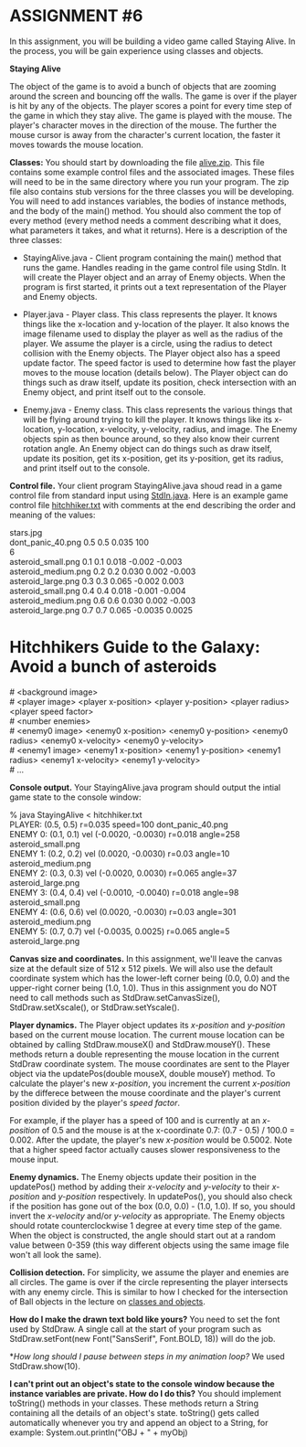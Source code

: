 # ASSIGNMENT #6  

In this assignment, you will be building a video game called Staying Alive. In the process, you will be gain experience using classes and objects.  
 
**Staying Alive**  

The object of the game is to avoid a bunch of objects that are zooming around the screen and bouncing off the walls. The game is over if the player is hit by any of the objects. The player scores a point for every time step of the game in which they stay alive. The game is played with the mouse. The player's character moves in the direction of the mouse. The further the mouse cursor is away from the character's current location, the faster it moves towards the mouse location.  

**Classes:** You should start by downloading the file [alive.zip](https://katie.cs.mtech.edu/classes/archive/f13/csci135/assign/alive/alive.zip). This file contains some example control files and the associated images. These files will need to be in the same directory where you run your program. The zip file also contains stub versions for the three classes you will be developing. You will need to add instances variables, the bodies of instance methods, and the body of the main() method. You should also comment the top of every method (every method needs a comment describing what it does, what parameters it takes, and what it returns). Here is a description of the three classes:  

* StayingAlive.java - Client program containing the main() method that runs the game. Handles reading in the game control file using StdIn. It will create the Player object and an array of Enemy objects. When the program is first started, it prints out a text representation of the Player and Enemy objects.  

* Player.java - Player class. This class represents the player. It knows things like the x-location and y-location of the player. It also knows the image filename used to display the player as well as the radius of the player. We assume the player is a circle, using the radius to detect collision with the Enemy objects. The Player object also has a speed update factor. The speed factor is used to determine how fast the player moves to the mouse location (details below). The Player object can do things such as draw itself, update its position, check intersection with an Enemy object, and print itself out to the console.  

* Enemy.java - Enemy class. This class represents the various things that will be flying around trying to kill the player. It knows things like its x-location, y-location, x-velocity, y-velocity, radius, and image. The Enemy objects spin as then bounce around, so they also know their current rotation angle. An Enemy object can do things such as draw itself, update its position, get its x-position, get its y-position, get its radius, and print itself out to the console.  

**Control file.** Your client program StayingAlive.java shoud read in a game control file from standard input using [StdIn.java](StdIn.java). Here is an example game control file [hitchhiker.txt](hitchhiker.txt) with comments at the end describing the order and meaning of the values:  

stars.jpg  
dont_panic_40.png 0.5 0.5 0.035 100  
6  
asteroid_small.png 0.1 0.1 0.018 -0.002 -0.003  
asteroid_medium.png 0.2 0.2 0.030 0.002 -0.003  
asteroid_large.png 0.3 0.3 0.065 -0.002 0.003  
asteroid_small.png 0.4 0.4 0.018 -0.001 -0.004  
asteroid_medium.png 0.6 0.6 0.030 0.002 -0.003  
asteroid_large.png 0.7 0.7 0.065 -0.0035 0.0025  

# Hitchhikers Guide to the Galaxy: Avoid a bunch of asteroids  
\#  \<background image\>  
\#  \<player image\> \<player x-position\> \<player y-position\> \<player radius\> \<player speed factor\>  
\#  \<number enemies\>  
\#  \<enemy0 image\> \<enemy0 x-position\> \<enemy0 y-position\> \<enemy0 radius\> \<enemy0 x-velocity\> \<enemy0 y-velocity\>  
\#  \<enemy1 image\> \<enemy1 x-position\> \<enemy1 y-position\> \<enemy1 radius\> \<enemy1 x-velocity\> \<enemy1 y-velocity\>  
\#  ...  

**Console output.** Your StayingAlive.java program should output the intial game state to the console window:  

% java StayingAlive < hitchhiker.txt  
PLAYER: (0.5, 0.5) r=0.035 speed=100 dont_panic_40.png  
ENEMY 0: (0.1, 0.1) vel (-0.0020, -0.0030) r=0.018 angle=258 asteroid_small.png  
ENEMY 1: (0.2, 0.2) vel (0.0020, -0.0030) r=0.03 angle=10 asteroid_medium.png  
ENEMY 2: (0.3, 0.3) vel (-0.0020, 0.0030) r=0.065 angle=37 asteroid_large.png  
ENEMY 3: (0.4, 0.4) vel (-0.0010, -0.0040) r=0.018 angle=98 asteroid_small.png  
ENEMY 4: (0.6, 0.6) vel (0.0020, -0.0030) r=0.03 angle=301 asteroid_medium.png  
ENEMY 5: (0.7, 0.7) vel (-0.0035, 0.0025) r=0.065 angle=5 asteroid_large.png  

**Canvas size and coordinates.** In this assignment, we'll leave the canvas size at the default size of 512 x 512 pixels. We will also use the default coordinate system which has the lower-left corner being (0.0, 0.0) and the upper-right corner being (1.0, 1.0). Thus in this assignment you do NOT need to call methods such as StdDraw.setCanvasSize(), StdDraw.setXscale(), or StdDraw.setYscale().  

**Player dynamics.** The Player object updates its *x-position* and *y-position* based on the current mouse location. The current mouse location can be obtained by calling StdDraw.mouseX() and StdDraw.mouseY(). These methods return a double representing the mouse location in the current StdDraw coordinate system. The mouse coordinates are sent to the Player object via the updatePos(double mouseX, double mouseY) method. To calculate the player's new *x-position*, you increment the current *x-position* by the differece between the mouse coordinate and the player's current position divided by the player's *speed factor*.  

For example, if the player has a speed of 100 and is currently at an *x-position* of 0.5 and the mouse is at the x-coordinate 0.7: (0.7 - 0.5) / 100.0 = 0.002. After the update, the player's new *x-position* would be 0.5002. Note that a higher speed factor actually causes slower responsiveness to the mouse input.  

**Enemy dynamics.** The Enemy objects update their position in the updatePos() method by adding their *x-velocity* and *y-velocity* to their *x-position* and *y-position* respectively. In updatePos(), you should also check if the position has gone out of the box (0.0, 0.0) - (1.0, 1.0). If so, you should invert the *x-velocity* and/or *y-velocity* as appropriate. The Enemy objects should rotate counterclockwise 1 degree at every time step of the game. When the object is constructed, the angle should start out at a random value between 0-359 (this way different objects using the same image file won't all look the same).  

**Collision detection.** For simplicity, we assume the player and enemies are all circles. The game is over if the circle representing the player intersects with any enemy circle. This is similar to how I checked for the intersection of Ball objects in the lecture on [classes and objects](https://katie.cs.mtech.edu/classes/archive/f13/csci135/slides/135-classes-objects.pdf).  


**How do I make the drawn text bold like yours?** You need to set the font used by StdDraw. A single call at the start of your program such as StdDraw.setFont(new Font("SansSerif", Font.BOLD, 18)) will do the job.  

**How long should I pause between steps in my animation loop?* We used StdDraw.show(10).  

**I can't print out an object's state to the console window because the instance variables are private. How do I do this?** You should implement toString() methods in your classes. These methods return a String containing all the details of an object's state. toString() gets called automatically whenever you try and append an object to a String, for example: System.out.println("OBJ + " + myObj)  

